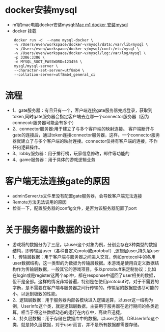 

# docker安装mysql
* m1的mac电脑docker安装mysql:[Mac m1 docker 安装mysql](https://www.jianshu.com/p/eb3d9129d880)
* docker 挂载
```
    docker run -d  --name mysql-docker \
    -v /Users/even/workspace/docker-v/mysql/data:/var/lib/mysql \
    -v /Users/even/workspace/docker-v/mysql/conf:/etc/mysql \
    -v /Users/even/workspace/docker-v/mysql/log:/var/log/mysql \
    -p 3306:3306 \
    -e MYSQL_ROOT_PASSWORD=123456 \
    mysql/mysql-server \
    --character-set-server=utf8mb4 \
    --collation-server=utf8mb4_general_ci
```

# 流程
* 1、gate服务器：有且只有一个，客户端连接gate服务器完成登录，获取到token,同时gate服务器会指定客户端去连哪一个connector服务器（因为connecotr服务器可能会有多个）
* 2、connector服务器:用于建立了与多个客户端的映射连接。 客户端断开与gate的连接后，通过token连接connector服务器，这样，一个connector服务器就建立了与多个客户端的映射连接。connector仅持有客户端的连接，不作任何逻辑操作。
* 3、lobby服务器：用于排行榜，玩家信息修改，邮件等功能的
* 4、game服务器：用于具体的游戏逻辑业务

# 客户端无法连接gate的原因
* adminServer.ts文件里没有配置gate服务器，会导致客户端无法连接
* Remote方法无法调用的原因
* 检查一下，配置服务器的config文件，是否为该服务器配置了port


# 关于服务器中数据的设计
* 游戏将的数据分为了三层，以user这个对象为例，分别会存在3种类型的数据结构，即传输层user（各种自定义proto或protobuf）,逻辑层user,持久层user
* 1、传输层数据：用于客户端与服务器之间进入交互，例如protocol中的各用user数据结构，这一类型的为数据为传输层数据。本游戏是使用自定义数据结构作为传输层数据，一般其它的游戏项目，多以protobuff来定制协议；比如在login或是register这两个api中，都在response中返回了user相关的数据，但不是全部。这样的情况非常普遍，特别是在使用protobuf时，对于不需要的字断，是不需要在客户端与服务器之间行传输的。传输层的数据应该尽可能的小，以达到极致的性能。
* 2、逻辑层数据：用于服务器内部各模块进入逻辑运算，以user这一结构为例，UserInfo这个类，就是逻辑层数据，主要用于服务器在运行期间的各类运算，相当于将这些数据动态的运行在内存中，高效且迅捷。
* 3、持久层数据：用于存储在数据库中的数据。以user为例，DBUserInfo这个类，就是持久层数据，对于user而言，并不是所有数据都需要存储。
  